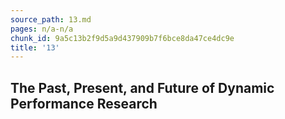 ```yaml
---
source_path: 13.md
pages: n/a-n/a
chunk_id: 9a5c13b2f9d5a9d437909b7f6bce8da47ce4dc9e
title: '13'
---
```

## The Past, Present, and Future of Dynamic Performance Research

